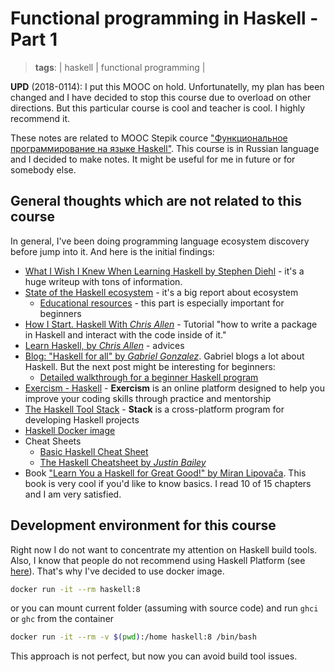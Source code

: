 # Functional programming in Haskell - Part 1
> **tags**: | haskell | functional programming |

**UPD** (2018-0114): I put this MOOC on hold. Unfortunatelly, my plan has been changed and I have decided to stop this course due to overload on other directions. But this particular course is cool and teacher is cool. I highly recommend it.

These notes are related to MOOC Stepik cource ["Функциональное программирование на языке Haskell"](https://stepik.org/course/75). This course is in Russian language and I decided to make notes. It might be useful for me in future or for somebody else.

## General thoughts which are not related to this course

In general, I've been doing programming language ecosystem discovery before jump into it. And here is the initial findings:

- [What I Wish I Knew When Learning Haskell by Stephen Diehl](http://dev.stephendiehl.com/hask/) - it's a huge writeup with tons of information.
- [State of the Haskell ecosystem](https://github.com/Gabriel439/post-rfc/blob/master/sotu.md) - it's a big report about ecosystem
  - [Educational resources](https://github.com/Gabriel439/post-rfc/blob/master/sotu.md#education) - this part is especially important for beginners
- [How I Start. Haskell With *Chris Allen*](https://howistart.org/posts/haskell/1) - Tutorial "how to write a package in Haskell and interact with the code inside of it."
- [Learn Haskell, by *Chris Allen*](https://github.com/bitemyapp/learnhaskell) - advices
- [Blog: "Haskell for all" by *Gabriel Gonzalez*](http://www.haskellforall.com). Gabriel blogs a lot about Haskell. But the next post might be interesting for beginners: 
  - [Detailed walkthrough for a beginner Haskell program](http://www.haskellforall.com/2018/10/detailed-walkthrough-for-beginner.html)
- [Exercism - Haskell](https://exercism.io/my/tracks/haskell) - **Exercism** is an online platform designed to help you improve your coding skills through practice and mentorship
- [The Haskell Tool Stack](https://docs.haskellstack.org/en/stable/README/) - **Stack** is a cross-platform program for developing Haskell projects
- [Haskell Docker image](https://hub.docker.com/_/haskell/)
- Cheat Sheets
  - [Basic Haskell Cheat Sheet](https://matela.com.br/pub/cheat-sheets/haskell-ucs-0.5.pdf)
  - [The Haskell Cheatsheet by *Justin Bailey*](http://cheatsheet.codeslower.com/)
- Book ["Learn You a Haskell for Great Good!" by Miran Lipovača](http://learnyouahaskell.com/chapters). This book is very cool if you'd like to know basics. I read 10 of 15 chapters and I am very satisfied.

## Development environment for this course

Right now I do not want to concentrate my attention on Haskell build tools. Also, I know that people do not recommend using Haskell Platform (see [here](https://github.com/bitemyapp/learnhaskell#also-do-not-install-haskell-platform)).
That's why I've decided to use docker image.

```bash
docker run -it --rm haskell:8
```

or you can mount current folder (assuming with source code) and run `ghci` or `ghc` from the container

```bash
docker run -it --rm -v $(pwd):/home haskell:8 /bin/bash

```

This approach is not perfect, but now you can avoid build tool issues.
